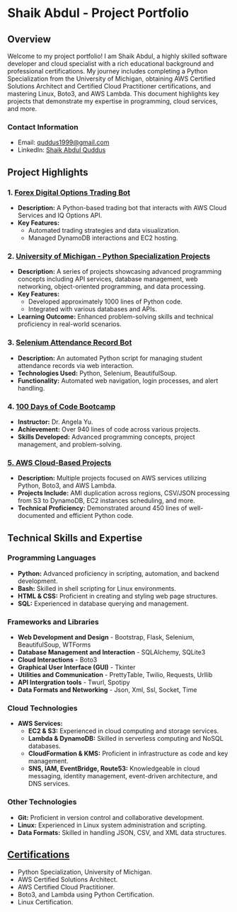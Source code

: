 
# Shaik Abdul - Project Portfolio

## Overview
Welcome to my project portfolio! I am Shaik Abdul, a highly skilled software developer and cloud specialist with a rich educational background and professional certifications. My journey includes completing a Python Specialization from the University of Michigan, obtaining AWS Certified Solutions Architect and Certified Cloud Practitioner certifications, and mastering Linux, Boto3, and AWS Lambda. This document highlights key projects that demonstrate my expertise in programming, cloud services, and more.

### Contact Information
- Email: quddus1999@gmail.com
- LinkedIn: [Shaik Abdul Quddus](linkedin.com/in/shaik-abdul-quddus-73735212b)

## Project Highlights

### 1. [Forex Digital Options Trading Bot](https://github.com/shaikabdulq/options_trading_bot)
- **Description:** A Python-based trading bot that interacts with AWS Cloud Services and IQ Options API.
- **Key Features:** 
  - Automated trading strategies and data visualization.
  - Managed DynamoDB interactions and EC2 hosting.

### 2. [University of Michigan - Python Specialization Projects](https://github.com/shaikabdulq/UOM-Projects)
- **Description:** A series of projects showcasing advanced programming concepts including API services, database management, web networking, object-oriented programming, and data processing.
- **Key Features:** 
  - Developed approximately 1000 lines of Python code.
  - Integrated with various databases and APIs.
- **Learning Outcome:** Enhanced problem-solving skills and technical proficiency in real-world scenarios.

### 3. [Selenium Attendance Record Bot](https://github.com/shaikabdulq/selenium-attendance-record)
- **Description:** An automated Python script for managing student attendance records via web interaction.
- **Technologies Used:** Python, Selenium, BeautifulSoup.
- **Functionality:** Automated web navigation, login processes, and alert handling.

### 4. [100 Days of Code Bootcamp](https://github.com/shaikabdulq/Bootcamp-Projects)
- **Instructor:** Dr. Angela Yu.
- **Achievement:** Over 940 lines of code across various projects.
- **Skills Developed:** Advanced programming concepts, project management, and problem-solving.

### [5. AWS Cloud-Based Projects](https://github.com/shaikabdulq/AWS-Projects)
- **Description:** Multiple projects focused on AWS services utilizing Python, Boto3, and AWS Lambda.
- **Projects Include:** AMI duplication across regions, CSV/JSON processing from S3 to DynamoDB, EC2 instances scheduling, and more.
- **Technical Proficiency:** Demonstrated around 450 lines of well-documented and efficient Python code.


## Technical Skills and Expertise

### Programming Languages
- **Python:** Advanced proficiency in scripting, automation, and backend development.
- **Bash:** Skilled in shell scripting for Linux environments.
- **HTML & CSS:** Proficient in creating and styling web page structures.
- **SQL:** Experienced in database querying and management.

### Frameworks and Libraries
- **Web Development and Design** - Bootstrap, Flask, Selenium, BeautifulSoup, WTForms
- **Database Management and Interaction** - SQLAlchemy, SQLite3
- **Cloud Interactions** - Boto3
- **Graphical User Interface (GUI)** - Tkinter
- **Utilities and Communication** - PrettyTable, Twilio, Requests, Urllib
- **API Intergration tools** - Twurl, Spotipy
- **Data Formats and Networking** - Json, Xml, Ssl, Socket, Time

### Cloud Technologies
- **AWS Services:**
  - **EC2 & S3:** Experienced in cloud computing and storage services.
  - **Lambda & DynamoDB:** Skilled in serverless computing and NoSQL databases.
  - **CloudFormation & KMS:** Proficient in infrastructure as code and key management.
  - **SNS, IAM, EventBridge, Route53:** Knowledgeable in cloud messaging, identity management, event-driven architecture, and DNS services.

### Other Technologies
- **Git:** Proficient in version control and collaborative development.
- **Linux:** Experienced in Linux system administration and scripting.
- **Data Formats:** Skilled in handling JSON, CSV, and XML data structures.

## [Certifications](https://github.com/shaikabdulq/shaikabdulq/tree/main/Certifications)
- Python Specialization, University of Michigan.
- AWS Certified Solutions Architect.
- AWS Certified Cloud Practitioner.
- Boto3, and Lambda using Python Certification.
- Linux Certification.  
